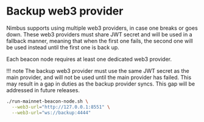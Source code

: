 # Backup web3 provider

Nimbus supports using multiple web3 providers, in case one breaks or goes down.
These web3 providers must share JWT secret and will be used in a fallback manner, meaning that when the first one fails, the second one will be used instead until the first one is back up.

Each beacon node requires at least one dedicated web3 provider.

!!! note
    The backup web3 provider must use the same JWT secret as the main provider, and will not be used until the main provider has failed.
    This may result in a gap in duties as the backup provider syncs.
    This gap will be addressed in future releases.

```sh
./run-mainnet-beacon-node.sh \
  --web3-url="http://127.0.0.1:8551" \
  --web3-url="ws://backup:4444"
```
